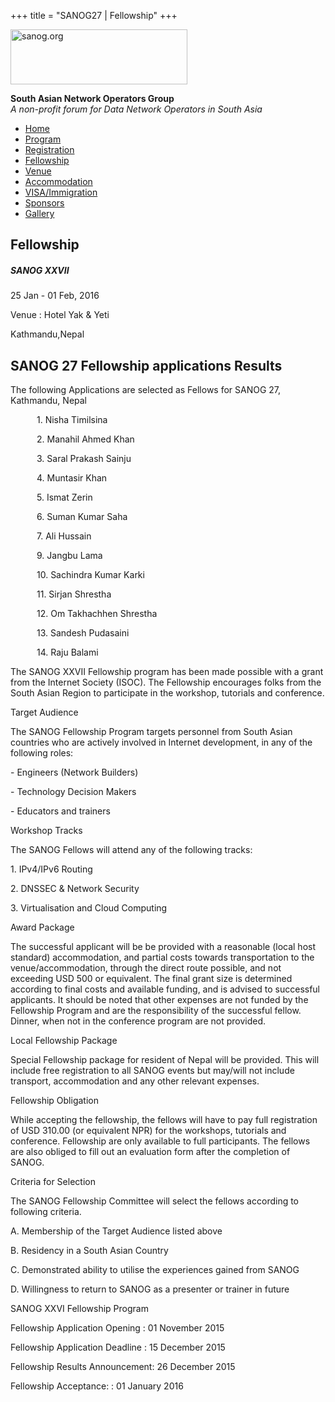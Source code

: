 +++
title = "SANOG27 | Fellowship"
+++

[<img src="../images/logo.jpg" width="283" height="88" alt="sanog.org" />](../index.html)

**South Asian Network Operators Group**  
*A non-profit forum for Data Network Operators in South Asia*

-   [Home](index.html)
-   [Program](program.html)
-   [Registration](reg.html)
-   [Fellowship](fellowship.html)
-   [Venue](venue.html)
-   [Accommodation](accomo.html)
-   [VISA/Immigration](visa.html)
-   [Sponsors](downloads.html)
-   [Gallery](gallery.html)

Fellowship
----------

##### SANOG XXVII

25 Jan - 01 Feb, 2016

Venue : Hotel Yak & Yeti

Kathmandu,Nepal

  
  
  
  
  
  
  
  
  
  
  
  
  
  
  
  
  
  
  
  
  
  
  
  
  
  
  
  
  
  
  
  
  
  
  
  
  
  
  
  
  
  
  
  
  
  
  
  
  
  
  
  
  
  
  
  

SANOG 27 Fellowship applications Results
----------------------------------------

  

The following Applications are selected as Fellows for SANOG 27,
Kathmandu, Nepal

  

   1. Nisha Timilsina

   2. Manahil Ahmed Khan

   3. Saral Prakash Sainju

   4. Muntasir Khan

   5. Ismat Zerin

   6. Suman Kumar Saha

   7. Ali Hussain

   9. Jangbu Lama

   10. Sachindra Kumar Karki

   11. Sirjan Shrestha

   12. Om Takhachhen Shrestha

   13. Sandesh Pudasaini

   14. Raju Balami

  
  

The SANOG XXVII Fellowship program has been made possible with a grant
from the Internet Society (ISOC). The Fellowship encourages folks from
the South Asian Region to participate in the workshop, tutorials and
conference.

  

Target Audience

The SANOG Fellowship Program targets personnel from South Asian
countries who are actively involved in Internet development, in any of
the following roles:

\- Engineers (Network Builders)

\- Technology Decision Makers

\- Educators and trainers

  

Workshop Tracks

The SANOG Fellows will attend any of the following tracks:

1\. IPv4/IPv6 Routing

2\. DNSSEC & Network Security

3\. Virtualisation and Cloud Computing

  

Award Package

The successful applicant will be be provided with a reasonable (local
host standard) accommodation, and partial costs towards transportation
to the venue/accommodation, through the direct route possible, and not
exceeding USD 500 or equivalent. The final grant size is determined
according to final costs and available funding, and is advised to
successful applicants. It should be noted that other expenses are not
funded by the Fellowship Program and are the responsibility of the
successful fellow. Dinner, when not in the conference program are not
provided.

  

Local Fellowship Package

Special Fellowship package for resident of Nepal will be provided. This
will include free registration to all SANOG events but may/will not
include transport, accommodation and any other relevant expenses.

  

Fellowship Obligation

While accepting the fellowship, the fellows will have to pay full
registration of USD 310.00 (or equivalent NPR) for the workshops,
tutorials and conference. Fellowship are only available to full
participants. The fellows are also obliged to fill out an evaluation
form after the completion of SANOG.

  

Criteria for Selection

The SANOG Fellowship Committee will select the fellows according to
following criteria.

A. Membership of the Target Audience listed above

B. Residency in a South Asian Country

C. Demonstrated ability to utilise the experiences gained from SANOG

D. Willingness to return to SANOG as a presenter or trainer in future

  
  

SANOG XXVI Fellowship Program

Fellowship Application Opening : 01 November 2015

Fellowship Application Deadline : 15 December 2015

Fellowship Results Announcement: 26 December 2015

Fellowship Acceptance: : 01 January 2016

  

 
